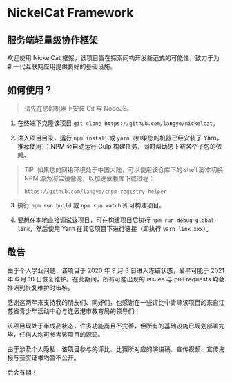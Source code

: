 # NickelCat Framework
## 服务端轻量级协作框架

欢迎使用 NickelCat 框架，该项目皆在探索同构开发新范式的可能性，致力于为新一代互联网应用提供良好的基础设施。

## 如何使用？

> 请先在您的机器上安装 Git 与 NodeJS。

1. 在终端下克隆该项目 ```git clone https://github.com/langyo/nickelcat```。

2. 进入项目目录，运行 ```npm install``` 或 ```yarn```（如果您的机器已经安装了 Yarn，推荐使用）；NPM 会自动运行 Gulp 构建任务，同时帮助您下载各个子包的依赖。

> TIP: 如果您的网络环境处于中国大陆，可以使用该仓库下的 shell 脚本切换 NPM 源为淘宝镜像源，以加速依赖库下载过程：
>
> ```https://github.com/langyo/cnpm-registry-helper```

3. 执行 ```npm run build``` 或 ```npm run watch``` 即可构建项目。

4. 要想在本地直接调试该项目，可在构建项目后执行 ```npm run debug-global-link```，然后使用 Yarn 在其它项目下进行链接（即执行 ```yarn link xxx```）。

## 敬告

由于个人学业问题，该项目于 2020 年 9 月 3 日进入冻结状态，最早可能于 2021 年 6 月 10 日恢复维护。在此期间，所有可能出现的 issues 与 pull requests 均会推迟到恢复维护时审核。

感谢这两年来支持我的朋友们、同好们，也感谢在一些评比中青睐该项目的来自江苏省青少年活动中心与连云港市教育局的领导们！

该项目现处于半成品状态，许多功能尚且不完善，但所有的基础设施已规划部署完毕，任何人均可参考该项目的源码。

由于涉及个人隐私，该项目参与的评比、比赛所对应的演讲稿、宣传视频、宣传海报与获奖证书均暂不公开。

后会有期！

